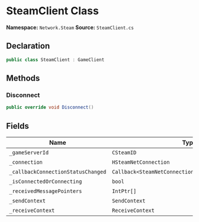 # SteamClient Class

**Namespace:** `Network.Steam`
**Source:** `SteamClient.cs`

## Declaration

```csharp
public class SteamClient : GameClient
```

## Methods

### Disconnect

```csharp
public override void Disconnect()
```

## Fields

| Name | Type | Access | Modifiers |
|------|------|--------|-----------|
| `_gameServerId` | `CSteamID` | private | - |
| `_connection` | `HSteamNetConnection` | private | - |
| `_callbackConnectionStatusChanged` | `Callback<SteamNetConnectionStatusChangedCallback_t>` | private | - |
| `_isConnectedOrConnecting` | `bool` | private | - |
| `_receivedMessagePointers` | `IntPtr[]` | private | `readonly` |
| `_sendContext` | `SendContext` | private | `readonly` |
| `_receiveContext` | `ReceiveContext` | private | `readonly` |

